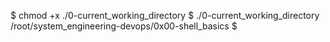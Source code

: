 $ chmod +x ./0-current_working_directory
$ ./0-current_working_directory
/root/system_engineering-devops/0x00-shell_basics
$